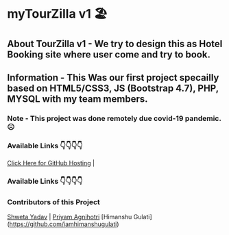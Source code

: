 # myTourZilla v1 🏖
## About TourZilla v1 - We try to design this as Hotel Booking site where user come and try to book.
## Information - This Was our first project specailly based on HTML5/CSS3, JS (Bootstrap 4.7), PHP, MYSQL with my team members.
### Note - This project was done remotely due covid-19 pandemic. ☹
### Available Links 👇👇👇👇

[Click Here for GitHub Hosting](https://rahulbarasa.github.io/tourzilla/) |

### Available Links 👇👇👇👇

### Contributors of this Project
[Shweta Yadav](https://github.com/shweta-50) | 
[Priyam Agnihotri](https://github.com/priyam-272)
[Himanshu Gulati] (https://github.com/iamhimanshugulati)
